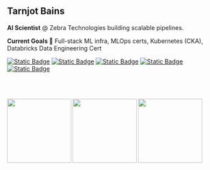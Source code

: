 <h2> Tarnjot Bains </h2>


**AI Scientist** @ Zebra Technologies building scalable pipelines.

**Current Goals 🎯** Full-stack ML infra, MLOps certs, Kubernetes (CKA), Databricks Data Engineering Cert






[![Static Badge](https://img.shields.io/badge/LinkedIn-purple?style=for-the-badge&link=https%3A%2F%2Fwww.linkedin.com%2Fin%2Ftarnjotbains%2F)](https://www.linkedin.com/in/tarnjotbains/) [![Static Badge](https://img.shields.io/badge/LeetCode-purple?style=for-the-badge&link=https%3A%2F%2Fleetcode.com%2Fu%2Ftarnjot%2F)](https://leetcode.com/u/tarnjot/) [![Static Badge](https://img.shields.io/badge/StrataScratch-purple?style=for-the-badge&link=https%3A%2F%2Fplatform.stratascratch.com%2Fuser%2Ftbvxns)](https://platform.stratascratch.com/user/tbvxns)
[![Static Badge](https://img.shields.io/badge/Work%20GitHub-purple?style=for-the-badge)](https://github.com/btarnjot-antuit)
 [![Static Badge](https://img.shields.io/badge/Send%20Me%20An%20Email-purple?style=for-the-badge)
](mailto:tarnjotbains@gmail.com)

<br><br>

[<img src="https://templates.images.credential.net/16491856424607350801669276089387.png" width="150" align="left">](https://credentials.databricks.com/809032f0-b0f7-4a34-9bf8-366bf27cba4b#acc.UAVcfECT)
[<img src="https://templates.images.credential.net/17101809756309293264232760886460.png" width="150" align="left">](https://credentials.databricks.com/57b74553-ced4-48b5-8ea6-d81ab81f2ca9#acc.bpg1tTcx)
[<img src="https://templates.images.credential.net/17101809577790311786651162145983.png" width="150" align="left">](https://credentials.databricks.com/3c7ab4ec-e8ac-4fa0-a772-7f321c9b60ea#acc.6XRrC043)

<!--
**tarnjotbains/tarnjotbains** is a ✨ _special_ ✨ repository because its `README.md` (this file) appears on your GitHub profile.

Here are some ideas to get you started:

- 🔭 I’m currently working on ...
- 🌱 I’m currently learning ...
- 👯 I’m looking to collaborate on ...
- 🤔 I’m looking for help with ...
- 💬 Ask me about ...
- 📫 How to reach me: ...
- 😄 Pronouns: ...
- ⚡ Fun fact: ...
-->
